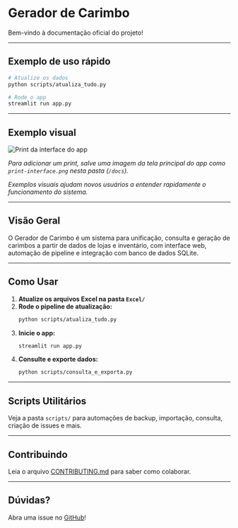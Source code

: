 # Gerador de Carimbo

Bem-vindo à documentação oficial do projeto!

---

## Exemplo de uso rápido

```bash
# Atualize os dados
python scripts/atualiza_tudo.py

# Rode o app
streamlit run app.py
```

---

## Exemplo visual

![Print da interface do app](./print-interface.png)

*Para adicionar um print, salve uma imagem da tela principal do app como `print-interface.png` nesta pasta (`/docs`).*

*Exemplos visuais ajudam novos usuários a entender rapidamente o funcionamento do sistema.*

---

## Visão Geral

O Gerador de Carimbo é um sistema para unificação, consulta e geração de carimbos a partir de dados de lojas e inventário, com interface web, automação de pipeline e integração com banco de dados SQLite.

---

## Como Usar

1. **Atualize os arquivos Excel na pasta `Excel/`**
2. **Rode o pipeline de atualização:**
   ```bash
   python scripts/atualiza_tudo.py
   ```
3. **Inicie o app:**
   ```bash
   streamlit run app.py
   ```
4. **Consulte e exporte dados:**
   ```bash
   python scripts/consulta_e_exporta.py
   ```

---

## Scripts Utilitários

Veja a pasta `scripts/` para automações de backup, importação, consulta, criação de issues e mais.

---

## Contribuindo

Leia o arquivo [CONTRIBUTING.md](../CONTRIBUTING.md) para saber como colaborar.

---

## Dúvidas?
Abra uma issue no [GitHub](../issues)! 